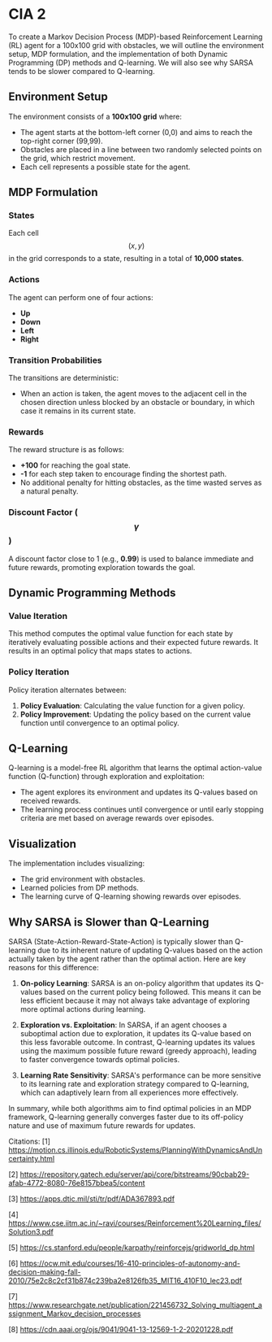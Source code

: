 # CIA 2
To create a Markov Decision Process (MDP)-based Reinforcement Learning (RL) agent for a 100x100 grid with obstacles, we will outline the environment setup, MDP formulation, and the implementation of both Dynamic Programming (DP) methods and Q-learning. We will also see why SARSA tends to be slower compared to Q-learning.

## Environment Setup
The environment consists of a **100x100 grid** where:
- The agent starts at the bottom-left corner (0,0) and aims to reach the top-right corner (99,99).
- Obstacles are placed in a line between two randomly selected points on the grid, which restrict movement.
- Each cell represents a possible state for the agent.

## MDP Formulation
### States
Each cell $$(x, y)$$ in the grid corresponds to a state, resulting in a total of **10,000 states**.

### Actions
The agent can perform one of four actions:
- **Up**
- **Down**
- **Left**
- **Right**

### Transition Probabilities
The transitions are deterministic:
- When an action is taken, the agent moves to the adjacent cell in the chosen direction unless blocked by an obstacle or boundary, in which case it remains in its current state.

### Rewards
The reward structure is as follows:
- **+100** for reaching the goal state.
- **-1** for each step taken to encourage finding the shortest path.
- No additional penalty for hitting obstacles, as the time wasted serves as a natural penalty.

### Discount Factor ($$\gamma$$)
A discount factor close to 1 (e.g., **0.99**) is used to balance immediate and future rewards, promoting exploration towards the goal.

## Dynamic Programming Methods
### Value Iteration
This method computes the optimal value function for each state by iteratively evaluating possible actions and their expected future rewards. It results in an optimal policy that maps states to actions.

### Policy Iteration
Policy iteration alternates between:
1. **Policy Evaluation**: Calculating the value function for a given policy.
2. **Policy Improvement**: Updating the policy based on the current value function until convergence to an optimal policy.

## Q-Learning
Q-learning is a model-free RL algorithm that learns the optimal action-value function (Q-function) through exploration and exploitation:
- The agent explores its environment and updates its Q-values based on received rewards.
- The learning process continues until convergence or until early stopping criteria are met based on average rewards over episodes.
  
## Visualization
The implementation includes visualizing:
- The grid environment with obstacles.
- Learned policies from DP methods.
- The learning curve of Q-learning showing rewards over episodes.

## Why SARSA is Slower than Q-Learning
SARSA (State-Action-Reward-State-Action) is typically slower than Q-learning due to its inherent nature of updating Q-values based on the action actually taken by the agent rather than the optimal action. Here are key reasons for this difference:

1. **On-policy Learning**: SARSA is an on-policy algorithm that updates its Q-values based on the current policy being followed. This means it can be less efficient because it may not always take advantage of exploring more optimal actions during learning.

2. **Exploration vs. Exploitation**: In SARSA, if an agent chooses a suboptimal action due to exploration, it updates its Q-value based on this less favorable outcome. In contrast, Q-learning updates its values using the maximum possible future reward (greedy approach), leading to faster convergence towards optimal policies.

3. **Learning Rate Sensitivity**: SARSA's performance can be more sensitive to its learning rate and exploration strategy compared to Q-learning, which can adaptively learn from all experiences more effectively.

In summary, while both algorithms aim to find optimal policies in an MDP framework, Q-learning generally converges faster due to its off-policy nature and use of maximum future rewards for updates.

Citations:
[1] https://motion.cs.illinois.edu/RoboticSystems/PlanningWithDynamicsAndUncertainty.html

[2] https://repository.gatech.edu/server/api/core/bitstreams/90cbab29-afab-4772-8080-76e8157bbea5/content

[3] https://apps.dtic.mil/sti/tr/pdf/ADA367893.pdf

[4] https://www.cse.iitm.ac.in/~ravi/courses/Reinforcement%20Learning_files/Solution3.pdf

[5] https://cs.stanford.edu/people/karpathy/reinforcejs/gridworld_dp.html

[6] https://ocw.mit.edu/courses/16-410-principles-of-autonomy-and-decision-making-fall-2010/75e2c8c2cf31b874c239ba2e8126fb35_MIT16_410F10_lec23.pdf

[7] https://www.researchgate.net/publication/221456732_Solving_multiagent_assignment_Markov_decision_processes

[8] https://cdn.aaai.org/ojs/9041/9041-13-12569-1-2-20201228.pdf
